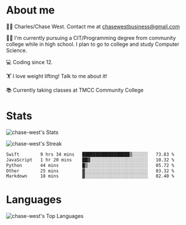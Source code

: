 # About me
🙋‍♂️ Charles/Chase West. Contact me at chasewestbusiness@gmail.com

👨‍🎓 I'm currently pursuing a CIT/Programming degree from community college
while in high school. I plan to go to college and study Computer Science. 

💻 Coding since 12.

🏋️ I love weight lifting! Talk to me about it! 

📚 Currently taking classes at TMCC Community College 

# Stats 

![chase-west's Stats](https://github-readme-stats.vercel.app/api?username=chase-west&theme=prussian&show_icons=true&hide_border=false&count_private=true)


![chase-west's Streak](https://github-readme-streak-stats.herokuapp.com/?user=chase-west&theme=prussian&hide_border=false)

<!--START_SECTION:waka-->

```txt
Swift        9 hrs 34 mins   ██████████████████▒░░░░░░   73.83 %
JavaScript   1 hr 20 mins    ██▓░░░░░░░░░░░░░░░░░░░░░░   10.32 %
Python       44 mins         █▒░░░░░░░░░░░░░░░░░░░░░░░   05.72 %
Other        25 mins         ▓░░░░░░░░░░░░░░░░░░░░░░░░   03.32 %
Markdown     18 mins         ▓░░░░░░░░░░░░░░░░░░░░░░░░   02.40 %
```

<!--END_SECTION:waka-->


# Languages 
![chase-west's Top Languages](https://github-readme-stats.vercel.app/api/top-langs/?username=chase-west&theme=prussian&show_icons=true&hide_border=false&layout=compact)


